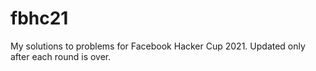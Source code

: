 # fbhc21

My solutions to problems for Facebook Hacker Cup 2021.
Updated only after each round is over.
